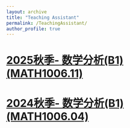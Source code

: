 ```yaml
---
layout: archive
title: "Teaching Assistant"
permalink: /TeachingAssistant/
author_profile: true
---
```


[2025秋季- 数学分析(B1)(MATH1006.11)](https://lyuchangle2006.github.io/TeachingAssistant/MA_B1_2025)
======

[2024秋季- 数学分析(B1)(MATH1006.04)](https://lyuchangle2006.github.io/TeachingAssistant/MA_B1_2024)
======
